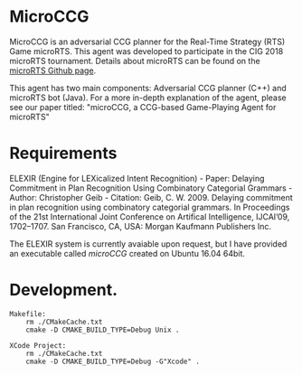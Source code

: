 MicroCCG
========
MicroCCG is an adversarial CCG planner for the Real-Time Strategy (RTS) Game microRTS. This agent was developed to participate in the CIG 2018 microRTS tournament. Details about microRTS can be found on the [microRTS Github page](https://github.com/santiontanon/microrts). 

This agent has two main components: Adversarial CCG planner (C++) and microRTS bot (Java). For a more in-depth explanation of the agent, please see our paper titled: "microCCG, a CCG-based Game-Playing Agent for microRTS"

Requirements
============
ELEXIR (Engine for LEXicalized Intent Recognition)
    - Paper: Delaying Commitment in Plan Recognition Using Combinatory Categorial Grammars
    - Author: Christopher Geib
    - Citation: Geib, C. W. 2009. Delaying commitment in plan recognition using combinatory categorial grammars. In Proceedings of the 21st International Joint Conference on Artifical Intelligence, IJCAI’09, 1702–1707. San Francisco, CA, USA: Morgan Kaufmann Publishers Inc. 

The ELEXIR system is currently avaiable upon request, but I have provided an executable called *microCCG* created on Ubuntu 16.04 64bit.
 
Development.
============
```
Makefile:
    rm ./CMakeCache.txt
    cmake -D CMAKE_BUILD_TYPE=Debug Unix .
 
XCode Project:
    rm ./CMakeCache.txt
    cmake -D CMAKE_BUILD_TYPE=Debug -G"Xcode" . 
```
